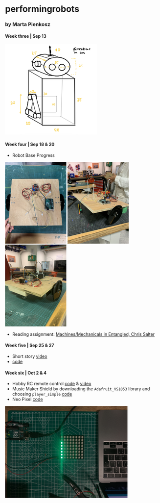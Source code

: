 # performingrobots
### by Marta Pienkosz

#### Week three | Sep 13
<img src="https://github.com/martapienkosz/performingrobots/blob/main/images/robotSketch.png" width="300">



#### Week four | Sep 18 & 20
* Robot Base Progress

<img src="https://github.com/martapienkosz/performingrobots/blob/main/images/base1.JPG" width="200"> <img src="https://github.com/martapienkosz/performingrobots/blob/main/images/base2.JPG" width="200"> <img src="https://github.com/martapienkosz/performingrobots/blob/main/images/base6.JPG" width="200">

* Reading assignment: [Machines/Mechanicals in Entangled, Chris Salter](https://github.com/martapienkosz/performingrobots/blob/main/september18/README.md)


#### Week five | Sep 25 & 27
* Short story [video](https://drive.google.com/file/d/1wPHSB10Bv_8FZnjBgpi8fW67YAzmlqHU/view?usp=share_link)
* [code](https://github.com/martapienkosz/performingrobots/blob/main/code/Sep25_Short_story.ino)


#### Week six | Oct 2 & 4
* Hobby RC remote control [code](https://github.com/martapienkosz/performingrobots/blob/main/code/Oct2_RC_Control.ino) & [video](https://drive.google.com/file/d/1xG6A37cFFm16xch7lotPrhwe9ZZnuDKN/view?usp=share_link)
* Music Maker Shield by downloading the `Adafruit_VS1053` library and choosing `player_simple` [code](https://github.com/martapienkosz/performingrobots/blob/main/code/Oct4_Music_Maker.ino)
* Neo Pixel [code](https://github.com/martapienkosz/performingrobots/blob/main/code/Oct2_NeoPixel.ino)

<img src="https://github.com/martapienkosz/performingrobots/blob/main/images/NeoPixels.JPG" width="400">
